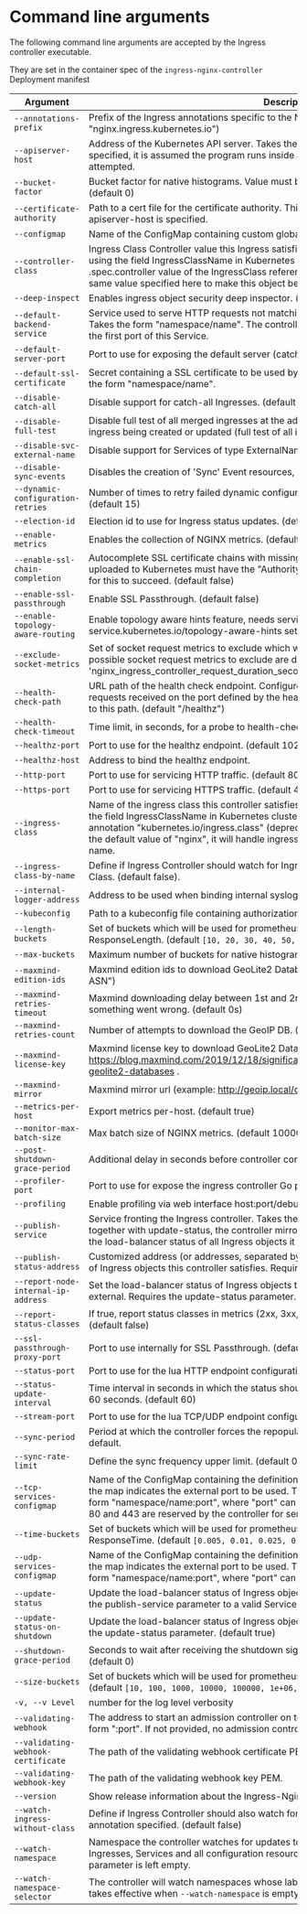 # Command line arguments

The following command line arguments are accepted by the Ingress controller executable.

They are set in the container spec of the `ingress-nginx-controller` Deployment manifest

| Argument                             | Description                                                                                                                                                                                                                                                                                                                                                                           |
|--------------------------------------|---------------------------------------------------------------------------------------------------------------------------------------------------------------------------------------------------------------------------------------------------------------------------------------------------------------------------------------------------------------------------------------|
| `--annotations-prefix`               | Prefix of the Ingress annotations specific to the NGINX controller. (default "nginx.ingress.kubernetes.io")                                                                                                                                                                                                                                                                           |
| `--apiserver-host`                   | Address of the Kubernetes API server. Takes the form "protocol://address:port". If not specified, it is assumed the program runs inside a Kubernetes cluster and local discovery is attempted.                                                                                                                                                                                        |
| `--bucket-factor`                    | Bucket factor for native histograms. Value must be > 1 for enabling native histograms. (default 0)                                                                                                                                                                                                                                                                                    |
| `--certificate-authority`            | Path to a cert file for the certificate authority. This certificate is used only when the flag --apiserver-host is specified.                                                                                                                                                                                                                                                         |
| `--configmap`                        | Name of the ConfigMap containing custom global configurations for the controller.                                                                                                                                                                                                                                                                                                     |
| `--controller-class`                 | Ingress Class Controller value this Ingress satisfies. The class of an Ingress object is set using the field IngressClassName in Kubernetes clusters version v1.19.0 or higher. The .spec.controller value of the IngressClass referenced in an Ingress Object should be the same value specified here to make this object be watched.                                                |
| `--deep-inspect`                     | Enables ingress object security deep inspector. (default true)                                                                                                                                                                                                                                                                                                                        |
| `--default-backend-service`          | Service used to serve HTTP requests not matching any known server name (catch-all). Takes the form "namespace/name". The controller configures NGINX to forward requests to the first port of this Service.                                                                                                                                                                           |
| `--default-server-port`              | Port to use for exposing the default server (catch-all). (default 8181)                                                                                                                                                                                                                                                                                                               |
| `--default-ssl-certificate`          | Secret containing a SSL certificate to be used by the default HTTPS server (catch-all). Takes the form "namespace/name".                                                                                                                                                                                                                                                              |
| `--disable-catch-all`                | Disable support for catch-all Ingresses. (default false)                                                                                                                                                                                                                                                                                                                              |
| `--disable-full-test`                | Disable full test of all merged ingresses at the admission stage and tests the template of the ingress being created or updated  (full test of all ingresses is enabled by default).                                                                                                                                                                                                  |
| `--disable-svc-external-name`        | Disable support for Services of type ExternalName. (default false)                                                                                                                                                                                                                                                                                                                    |
| `--disable-sync-events`              | Disables the creation of 'Sync' Event resources, but still logs them                                                                                                                                                                                                                                                                                                                  |
| `--dynamic-configuration-retries`    | Number of times to retry failed dynamic configuration before failing to sync an ingress. (default 15)                                                                                                                                                                                                                                                                                 |
| `--election-id`                      | Election id to use for Ingress status updates. (default "ingress-controller-leader")                                                                                                                                                                                                                                                                                                  |
| `--enable-metrics`                   | Enables the collection of NGINX metrics. (default true)                                                                                                                                                                                                                                                                                                                               |
| `--enable-ssl-chain-completion`      | Autocomplete SSL certificate chains with missing intermediate CA certificates. Certificates uploaded to Kubernetes must have the "Authority Information Access" X.509 v3 extension for this to succeed. (default false)                                                                                                                                                               |
| `--enable-ssl-passthrough`           | Enable SSL Passthrough. (default false)                                                                                                                                                                                                                                                                                                                                               |
| `--enable-topology-aware-routing`    | Enable topology aware hints feature, needs service object annotation service.kubernetes.io/topology-aware-hints sets to auto. (default false)                                                                                                                                                                                                                                         |
| `--exclude-socket-metrics`           | Set of socket request metrics to exclude which won't be exported nor being calculated. The possible socket request metrics to exclude are documented in the monitoring guide e.g. 'nginx_ingress_controller_request_duration_seconds,nginx_ingress_controller_response_size'                                                                                                          |
| `--health-check-path`                | URL path of the health check endpoint. Configured inside the NGINX status server. All requests received on the port defined by the healthz-port parameter are forwarded internally to this path. (default "/healthz")                                                                                                                                                                 |
| `--health-check-timeout`             | Time limit, in seconds, for a probe to health-check-path to succeed. (default 10)                                                                                                                                                                                                                                                                                                     |
| `--healthz-port`                     | Port to use for the healthz endpoint. (default 10254)                                                                                                                                                                                                                                                                                                                                 |
| `--healthz-host`                     | Address to bind the healthz endpoint.                                                                                                                                                                                                                                                                                                                                                 |
| `--http-port`                        | Port to use for servicing HTTP traffic. (default 80)                                                                                                                                                                                                                                                                                                                                  |
| `--https-port`                       | Port to use for servicing HTTPS traffic. (default 443)                                                                                                                                                                                                                                                                                                                                |
| `--ingress-class`                    | Name of the ingress class this controller satisfies. The class of an Ingress object is set using the field IngressClassName in Kubernetes clusters version v1.18.0 or higher or the annotation "kubernetes.io/ingress.class" (deprecated). If this parameter is not set, or set to the default value of "nginx", it will handle ingresses with either an empty or "nginx" class name. |
| `--ingress-class-by-name`            | Define if Ingress Controller should watch for Ingress Class by Name together with Controller Class. (default false).                                                                                                                                                                                                                                                                  |
| `--internal-logger-address`          | Address to be used when binding internal syslogger. (default 127.0.0.1:11514)                                                                                                                                                                                                                                                                                                         |
| `--kubeconfig`                       | Path to a kubeconfig file containing authorization and API server information.                                                                                                                                                                                                                                                                                                        |
| `--length-buckets`                   | Set of buckets which will be used for prometheus histogram metrics such as RequestLength, ResponseLength. (default `[10, 20, 30, 40, 50, 60, 70, 80, 90, 100]`)                                                                                                                                                                                                                       |
| `--max-buckets`                      | Maximum number of buckets for native histograms. (default 100)                                                                                                                                                                                                                                                                                                                        | 
| `--maxmind-edition-ids`              | Maxmind edition ids to download GeoLite2 Databases. (default "GeoLite2-City,GeoLite2-ASN")                                                                                                                                                                                                                                                                                            |
| `--maxmind-retries-timeout`          | Maxmind downloading delay between 1st and 2nd attempt, 0s - do not retry to download if something went wrong. (default 0s)                                                                                                                                                                                                                                                            |
| `--maxmind-retries-count`            | Number of attempts to download the GeoIP DB. (default 1)                                                                                                                                                                                                                                                                                                                              |
| `--maxmind-license-key`              | Maxmind license key to download GeoLite2 Databases. https://blog.maxmind.com/2019/12/18/significant-changes-to-accessing-and-using-geolite2-databases .                                                                                                                                                                                                                               |
| `--maxmind-mirror`                   | Maxmind mirror url (example: http://geoip.local/databases.                                                                                                                                                                                                                                                                                                                            |
| `--metrics-per-host`                 | Export metrics per-host. (default true)                                                                                                                                                                                                                                                                                                                                               |
| `--monitor-max-batch-size`           | Max batch size of NGINX metrics. (default 10000)                                                                                                                                                                                                                                                                                                                                      |
| `--post-shutdown-grace-period`       | Additional delay in seconds before controller container exits. (default 10)                                                                                                                                                                                                                                                                                                           |
| `--profiler-port`                    | Port to use for expose the ingress controller Go profiler when it is enabled. (default 10245)                                                                                                                                                                                                                                                                                         |
| `--profiling`                        | Enable profiling via web interface host:port/debug/pprof/ . (default true)                                                                                                                                                                                                                                                                                                            |
| `--publish-service`                  | Service fronting the Ingress controller. Takes the form "namespace/name". When used together with update-status, the controller mirrors the address of this service's endpoints to the load-balancer status of all Ingress objects it satisfies.                                                                                                                                      |
| `--publish-status-address`           | Customized address (or addresses, separated by comma) to set as the load-balancer status of Ingress objects this controller satisfies. Requires the update-status parameter.                                                                                                                                                                                                          |
| `--report-node-internal-ip-address`  | Set the load-balancer status of Ingress objects to internal Node addresses instead of external. Requires the update-status parameter. (default false)                                                                                                                                                                                                                                 |
| `--report-status-classes`            | If true, report status classes in metrics (2xx, 3xx, 4xx and 5xx) instead of full status codes. (default false)                                                                                                                                                                                                                                                                       |
| `--ssl-passthrough-proxy-port`       | Port to use internally for SSL Passthrough. (default 442)                                                                                                                                                                                                                                                                                                                             |
| `--status-port`                      | Port to use for the lua HTTP endpoint configuration. (default 10246)                                                                                                                                                                                                                                                                                                                  |
| `--status-update-interval`           | Time interval in seconds in which the status should check if an update is required. Default is 60 seconds. (default 60)                                                                                                                                                                                                                                                               |
| `--stream-port`                      | Port to use for the lua TCP/UDP endpoint configuration. (default 10247)                                                                                                                                                                                                                                                                                                               |
| `--sync-period`                      | Period at which the controller forces the repopulation of its local object stores. Disabled by default.                                                                                                                                                                                                                                                                               |
| `--sync-rate-limit`                  | Define the sync frequency upper limit. (default 0.3)                                                                                                                                                                                                                                                                                                                                  |
| `--tcp-services-configmap`           | Name of the ConfigMap containing the definition of the TCP services to expose. The key in the map indicates the external port to be used. The value is a reference to a Service in the form "namespace/name:port", where "port" can either be a port number or name. TCP ports 80 and 443 are reserved by the controller for servicing HTTP traffic.                                  |
| `--time-buckets`                     | Set of buckets which will be used for prometheus histogram metrics such as RequestTime, ResponseTime. (default `[0.005, 0.01, 0.025, 0.05, 0.1, 0.25, 0.5, 1, 2.5, 5, 10]`)                                                                                                                                                                                                           |
| `--udp-services-configmap`           | Name of the ConfigMap containing the definition of the UDP services to expose. The key in the map indicates the external port to be used. The value is a reference to a Service in the form "namespace/name:port", where "port" can either be a port name or number.                                                                                                                  |
| `--update-status`                    | Update the load-balancer status of Ingress objects this controller satisfies. Requires setting the publish-service parameter to a valid Service reference. (default true)                                                                                                                                                                                                             |
| `--update-status-on-shutdown`        | Update the load-balancer status of Ingress objects when the controller shuts down. Requires the update-status parameter. (default true)                                                                                                                                                                                                                                               |
| `--shutdown-grace-period`            | Seconds to wait after receiving the shutdown signal, before stopping the nginx process. (default 0)                                                                                                                                                                                                                                                                                   |
| `--size-buckets`                     | Set of buckets which will be used for prometheus histogram metrics such as BytesSent. (default `[10, 100, 1000, 10000, 100000, 1e+06, 1e+07]`)                                                                                                                                                                                                                                        |
| `-v, --v Level`                      | number for the log level verbosity                                                                                                                                                                                                                                                                                                                                                    |
| `--validating-webhook`               | The address to start an admission controller on to validate incoming ingresses. Takes the form "<host>:port". If not provided, no admission controller is started.                                                                                                                                                                                                                    |
| `--validating-webhook-certificate`   | The path of the validating webhook certificate PEM.                                                                                                                                                                                                                                                                                                                                   |
| `--validating-webhook-key`           | The path of the validating webhook key PEM.                                                                                                                                                                                                                                                                                                                                           |
| `--version`                          | Show release information about the Ingress-Nginx Controller and exit.                                                                                                                                                                                                                                                                                                                 |
| `--watch-ingress-without-class`      | Define if Ingress Controller should also watch for Ingresses without an IngressClass or the annotation specified. (default false)                                                                                                                                                                                                                                                     |
| `--watch-namespace`                  | Namespace the controller watches for updates to Kubernetes objects. This includes Ingresses, Services and all configuration resources. All namespaces are watched if this parameter is left empty.                                                                                                                                                                                    |
| `--watch-namespace-selector`         | The controller will watch namespaces whose labels match the given selector. This flag only takes effective when `--watch-namespace` is empty.                                                                                                                                                                                                                                         |
